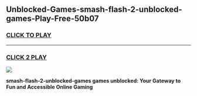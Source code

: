 
## Unblocked-Games-smash-flash-2-unblocked-games-Play-Free-50b07
<h3>
<a href="https://premium76.site?title=smash-flash-2-unblocked-games&ref=22A">CLICK TO PLAY</a></h3>
<hr>

<h3>
<a href="https://premium76.site?title=smash-flash-2-unblocked-games&ref=22A">CLICK 2 PLAY</a>
  
</h3>

<a href="https://premium76.site?title=smash-flash-2-unblocked-games&ref=22A"><img src="https://clearcache.store/games.png"></a>


**smash-flash-2-unblocked-games games unblocked: Your Gateway to Fun and Accessible Online Gaming**
